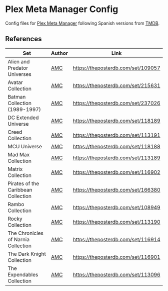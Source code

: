 # Plex Meta Manager Config

Config files for [Plex Meta Manager](https://metamanager.wiki/) following Spanish versions from [TMDB](https://www.themoviedb.org/).

## References

| Set                                 | Author                                  | Link                               |
| ----------------------------------- | --------------------------------------- | ---------------------------------- |
| Alien and Predator Universes        | [AMC](https://theposterdb.com/user/AMC) | https://theposterdb.com/set/109057 |
| Avatar Collection                   | [AMC](https://theposterdb.com/user/AMC) | https://theposterdb.com/set/215631 |
| Batman Collection (1989-1997)       | [AMC](https://theposterdb.com/user/AMC) | https://theposterdb.com/set/237026 |
| DC Extended Universe                | [AMC](https://theposterdb.com/user/AMC) | https://theposterdb.com/set/118189 |
| Creed Collection                    | [AMC](https://theposterdb.com/user/AMC) | https://theposterdb.com/set/113191 |
| MCU Universe                        | [AMC](https://theposterdb.com/user/AMC) | https://theposterdb.com/set/118188 |
| Mad Max Collection                  | [AMC](https://theposterdb.com/user/AMC) | https://theposterdb.com/set/113189 |
| Matrix Collection                   | [AMC](https://theposterdb.com/user/AMC) | https://theposterdb.com/set/116902 |
| Pirates of the Caribbean Collection | [AMC](https://theposterdb.com/user/AMC) | https://theposterdb.com/set/166380 |
| Rambo Collection                    | [AMC](https://theposterdb.com/user/AMC) | https://theposterdb.com/set/108949 |
| Rocky Collection                    | [AMC](https://theposterdb.com/user/AMC) | https://theposterdb.com/set/113190 |
| The Chronicles of Narnia Collection | [AMC](https://theposterdb.com/user/AMC) | https://theposterdb.com/set/116914 |
| The Dark Knight Collection          | [AMC](https://theposterdb.com/user/AMC) | https://theposterdb.com/set/116901 |
| The Expendables Collection          | [AMC](https://theposterdb.com/user/AMC) | https://theposterdb.com/set/113096 |
